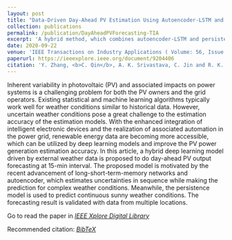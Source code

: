 ```yaml
---
layout: post
title: "Data-Driven Day-Ahead PV Estimation Using Autoencoder-LSTM and Persistence Model"
collection: publications
permalink: /publication/DayAheadPVForecasting-TIA 
excerpt: 'A hybrid method, which combines autoencoder-LSTM and persistence model to improve the day-ahead PV estimation for uncertain weather conditions.'
date: 2020-09-22
venue: 'IEEE Transactions on Industry Applications ( Volume: 56, Issue: 6, Nov.-Dec. 2020)'
paperurl: https://ieeexplore.ieee.org/document/9204406
citation: 'Y. Zhang, <b>C. Qin</b>, A. K. Srivastava, C. Jin and R. K. Sharma, "Data-Driven Day-Ahead PV Estimation Using Autoencoder-LSTM and Persistence Model," in IEEE Transactions on Industry Applications, vol. 56, no. 6, pp. 7185-7192, Nov.-Dec. 2020, doi: 10.1109/TIA.2020.3025742. - <a href = "https://chuanqin1230.github.io/files/2020-09-DayAheadPVForecasting-TIA.bib">[BibTeX]</a>'
---
```


Inherent variability in photovoltaic (PV) and associated impacts on power systems is a challenging problem for both the PV owners and the grid operators. Existing statistical and machine learning algorithms typically work well for weather conditions similar to historical data. However, uncertain weather conditions pose a great challenge to the estimation accuracy of the estimation models. With the enhanced integration of intelligent electronic devices and the realization of associated automation in the power grid, renewable energy data are becoming more accessible, which can be utilized by deep learning models and improve the PV power generation estimation accuracy. In this article, a hybrid deep learning model driven by external weather data is proposed to do day-ahead PV output forecasting at 15-min interval. The proposed model is motivated by the recent advancement of long-short-term-memory networks and autoencoder, which estimates uncertainties in sequence while making the prediction for complex weather conditions. Meanwhile, the persistence model is used to predict continuous sunny weather conditions. The forecasting result is validated with data from multiple locations.

Go to read the paper in [*<u>IEEE Xplore Digital Library</u>*](https://ieeexplore.ieee.org/document/9204406)

Recommended citation: [*<u>BibTeX</u>*](https://chuanqin1230.github.io/files/2020-09-DayAheadPVForecasting-TIA.bib)



